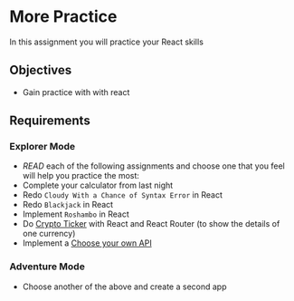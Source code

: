 # More Practice

In this assignment you will practice your React skills

## Objectives

- Gain practice with with react

## Requirements

### Explorer Mode

- _READ_ each of the following assignments and choose one that you feel will help you practice the most:
- Complete your calculator from last night
- Redo `Cloudy With a Chance of Syntax Error` in React
- Redo `Blackjack` in React
- Implement `Roshambo` in React
- Do [Crypto Ticker](https://suncoast.io/handbook/curriculum/front-end/react-i/assignments/crypto-ticker) with React and React Router (to show the details of one currency)
- Implement a [Choose your own API](https://suncoast.io/handbook/curriculum/front-end/react-ii/assignments/choose-your-own-api/)

### Adventure Mode

- Choose another of the above and create a second app
